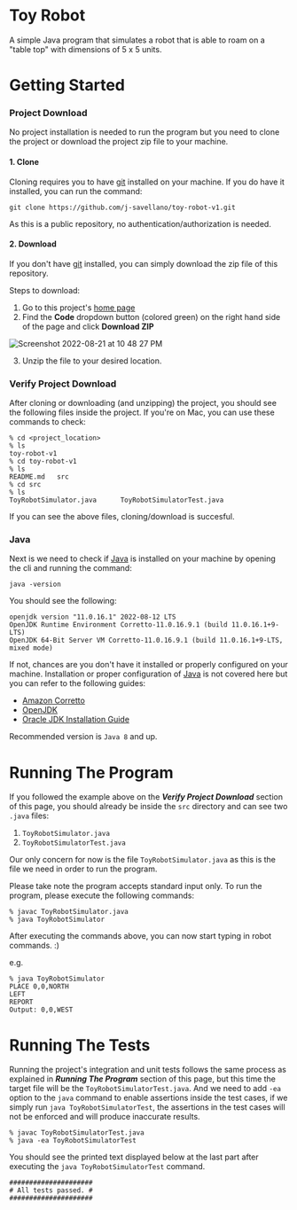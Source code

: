 # Toy Robot
A simple Java program that simulates a robot that is able to roam on a "table top" with dimensions of 5 x 5 units.

# Getting Started
### Project Download
No project installation is needed to run the program but you need to clone the project or download the project zip file to your machine.

#### 1. Clone
Cloning requires you to have [git](https://git-scm.com/) installed on your machine. If you do have it installed, you can run the command:

`git clone https://github.com/j-savellano/toy-robot-v1.git`

As this is a public repository, no authentication/authorization is needed. 

#### 2. Download
If you don't have [git](https://git-scm.com/) installed, you can simply download the zip file of this repository. 

Steps to download:

1. Go to this project's [home page](https://github.com/j-savellano/toy-robot-v1)
2. Find the **Code** dropdown button (colored green) on the right hand side of the page and click **Download ZIP**


![Screenshot 2022-08-21 at 10 48 27 PM](https://user-images.githubusercontent.com/44570184/185796886-53d97a74-3bf0-4df6-890d-6f46f13186be.png)

3. Unzip the file to your desired location.

### Verify Project Download
After cloning or downloading (and unzipping) the project, you should see the following files inside the project. If you're on Mac, you can use these commands to check:
```
% cd <project_location>
% ls
toy-robot-v1
% cd toy-robot-v1 
% ls
README.md	src
% cd src
% ls
ToyRobotSimulator.java		ToyRobotSimulatorTest.java
```

If you can see the above files, cloning/download is succesful.

### Java
Next is we need to check if [Java](https://www.java.com/en/) is installed on your machine by opening the cli and running the command:

`java -version`

You should see the following:

```
openjdk version "11.0.16.1" 2022-08-12 LTS
OpenJDK Runtime Environment Corretto-11.0.16.9.1 (build 11.0.16.1+9-LTS)
OpenJDK 64-Bit Server VM Corretto-11.0.16.9.1 (build 11.0.16.1+9-LTS, mixed mode)
```

If not, chances are you don't have it installed or properly configured on your machine. Installation or proper configuration of [Java](https://www.java.com/en/) is not covered here but you can refer to the following guides:
- [Amazon Corretto](https://docs.aws.amazon.com/corretto/latest/corretto-11-ug/downloads-list.html)
- [OpenJDK](https://developers.redhat.com/openjdk-install)
- [Oracle JDK Installation Guide](https://docs.oracle.com/en/java/javase/18/install/overview-jdk-installation.html#GUID-8677A77F-231A-40F7-98B9-1FD0B48C346A)

Recommended version is `Java 8` and up.

# Running The Program
If you followed the example above on the **_Verify Project Download_** section of this page, you should already be inside the `src` directory and can see two `.java` files:

1. `ToyRobotSimulator.java`
2. `ToyRobotSimulatorTest.java`

Our only concern for now is the file `ToyRobotSimulator.java` as this is the file we need in order to run the program.

Please take note the program accepts standard input only. To run the program, please execute the following commands:

```
% javac ToyRobotSimulator.java
% java ToyRobotSimulator
```

After executing the commands above, you can now start typing in robot commands. :)

e.g.
```
% java ToyRobotSimulator
PLACE 0,0,NORTH
LEFT
REPORT
Output: 0,0,WEST
```

# Running The Tests
Running the project's integration and unit tests follows the same process as explained in **_Running The Program_** section of this page, but this time the target file will be the `ToyRobotSimulatorTest.java`. And we need to add `-ea` option to the `java` command to enable assertions inside the test cases, if we simply run `java ToyRobotSimulatorTest`, the assertions in the test cases will not be enforced and will produce inaccurate results.

```
% javac ToyRobotSimulatorTest.java
% java -ea ToyRobotSimulatorTest
```

You should see the printed text displayed below at the last part after executing the `java ToyRobotSimulatorTest` command.

```
#####################
# All tests passed. #
#####################
```

